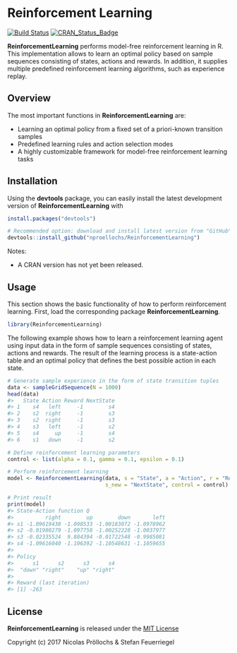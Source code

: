 
<!-- README.md is generated from README.Rmd. Please edit that file -->
Reinforcement Learning
======================

[![Build Status](https://travis-ci.org/nproellochs/ReinforcementLearning.svg?branch=master)](https://travis-ci.org/nproellochs/ReinforcementLearning) [![CRAN\_Status\_Badge](http://www.r-pkg.org/badges/version/ReinforcementLEarning)](https://cran.r-project.org/package=ReinforcementLearning)

**ReinforcementLearning** performs model-free reinforcement learning in R. This implementation allows to learn an optimal policy based on sample sequences consisting of states, actions and rewards. In addition, it supplies multiple predefined reinforcement learning algorithms, such as experience replay.

Overview
--------

The most important functions in **ReinforcementLearning** are:

-   Learning an optimal policy from a fixed set of a priori-known transition samples
-   Predefined learning rules and action selection modes
-   A highly customizable framework for model-free reinforcement learning tasks

Installation
------------

Using the **devtools** package, you can easily install the latest development version of **ReinforcementLearning** with

``` r
install.packages("devtools")

# Recommended option: download and install latest version from "GitHub"
devtools::install_github("nproellochs/ReinforcementLearning")
```

Notes:

-   A CRAN version has not yet been released.

Usage
-----

This section shows the basic functionality of how to perform reinforcement learning. First, load the corresponding package **ReinforcementLearning**.

``` r
library(ReinforcementLearning)
```

The following example shows how to learn a reinforcement learning agent using input data in the form of sample sequences consisting of states, actions and rewards. The result of the learning process is a state-action table and an optimal policy that defines the best possible action in each state.

``` r
# Generate sample experience in the form of state transition tuples
data <- sampleGridSequence(N = 1000)
head(data)
#>   State Action Reward NextState
#> 1    s4   left     -1        s4
#> 2    s2  right     -1        s3
#> 3    s2  right     -1        s3
#> 4    s3   left     -1        s2
#> 5    s4     up     -1        s4
#> 6    s1   down     -1        s2

# Define reinforcement learning parameters
control <- list(alpha = 0.1, gamma = 0.1, epsilon = 0.1)

# Perform reinforcement learning
model <- ReinforcementLearning(data, s = "State", a = "Action", r = "Reward", 
                               s_new = "NextState", control = control)

# Print result
print(model)
#> State-Action function Q
#>          right        up        down       left
#> s1 -1.09619438 -1.098533 -1.00183072 -1.0978962
#> s2 -0.01980279 -1.097758 -1.00252228 -1.0037977
#> s3 -0.02335524  9.884394 -0.01722548 -0.9985081
#> s4 -1.09616040 -1.106392 -1.10548631 -1.1059655
#> 
#> Policy
#>      s1      s2      s3      s4 
#>  "down" "right"    "up" "right" 
#> 
#> Reward (last iteration)
#> [1] -263
```

License
-------

**ReinforcementLearning** is released under the [MIT License](https://opensource.org/licenses/MIT)

Copyright (c) 2017 Nicolas Pröllochs & Stefan Feuerriegel
